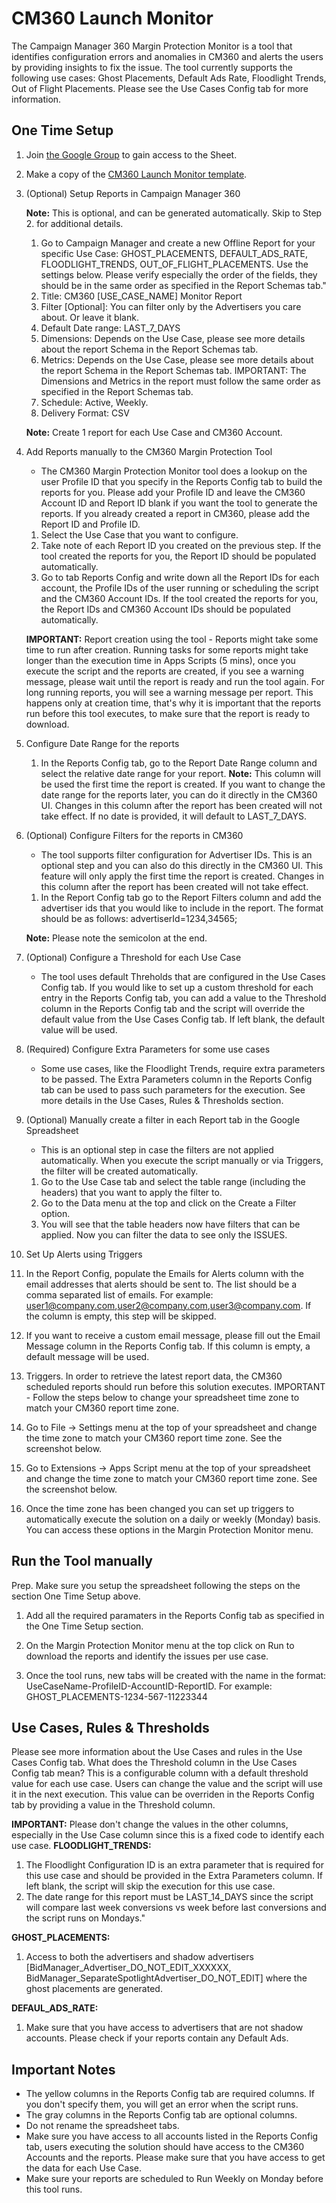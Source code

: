 # CM360 Launch Monitor

The Campaign Manager 360 Margin Protection Monitor is a tool that identifies configuration errors and anomalies in CM360 and alerts the users by providing insights to fix the issue. The tool currently supports the following use cases: Ghost Placements, Default Ads Rate, Floodlight Trends, Out of Flight Placements. Please see the Use Cases Config tab for more information.

## One Time Setup

1. Join [the Google Group](https://groups.google.com/a/professional-services.goog/g/solutions_launch_monitor-readers) to gain access to the Sheet.
2. Make a copy of the [CM360 Launch Monitor template](https://docs.google.com/spreadsheets/d/1JlPJlEwU3spwQTG97bvgjNG6t4do2LzZ45uhmTJcnYY/copy).

3. (Optional) Setup Reports in Campaign Manager 360

   **Note:** This is optional, and can be generated automatically. Skip to Step 2. for additional details.

   1. Go to Campaign Manager and create a new Offline Report for your specific Use Case: GHOST_PLACEMENTS, DEFAULT_ADS_RATE, FLOODLIGHT_TRENDS, OUT_OF_FLIGHT_PLACEMENTS.
      Use the settings below. Please verify especially the order of the fields, they should be in the same order as specified in the Report Schemas tab."
   2. Title: CM360 [USE_CASE_NAME] Monitor Report
   3. Filter [Optional]: You can filter only by the Advertisers you care about. Or leave it blank.
   4. Default Date range: LAST_7_DAYS
   5. Dimensions: Depends on the Use Case, please see more details about the report Schema in the Report Schemas tab.
   6. Metrics: Depends on the Use Case, please see more details about the report Schema in the Report Schemas tab.
      IMPORTANT: The Dimensions and Metrics in the report must follow the same order as specified in the Report Schemas tab.
   7. Schedule: Active, Weekly.
   8. Delivery Format: CSV

   **Note:** Create 1 report for each Use Case and CM360 Account.

4. Add Reports manually to the CM360 Margin Protection Tool

   - The CM360 Margin Protection Monitor tool does a lookup on the user Profile ID that you specify in the Reports Config tab to build the reports for you. Please add your Profile ID and leave the CM360 Account ID and Report ID blank if you want the tool to generate the reports. If you already created a report in CM360, please add the Report ID and Profile ID.

   1. Select the Use Case that you want to configure.
   2. Take note of each Report ID you created on the previous step. If the tool created the reports for you, the Report ID should be populated automatically.
   3. Go to tab Reports Config and write down all the Report IDs for each account, the Profile IDs of the user running or scheduling the script and the CM360 Account IDs. If the tool created the reports for you, the Report IDs and CM360 Account IDs should be populated automatically.

   **IMPORTANT:** Report creation using the tool - Reports might take some time to run after creation. Running tasks for some reports might take longer than the execution time in Apps Scripts (5 mins), once you execute the script and the reports are created, if you see a warning message, please wait until the report is ready and run the tool again. For long running reports, you will see a warning message per report. This happens only at creation time, that's why it is important that the reports run before this tool executes, to make sure that the report is ready to download.

5. Configure Date Range for the reports
   1. In the Reports Config tab, go to the Report Date Range column and select the relative date range for your report.
      **Note:** This column will be used the first time the report is created. If you want to change the date range for the reports later, you can do it directly in the CM360 UI. Changes in this column after the report has been created will not take effect. If no date is provided, it will default to LAST_7_DAYS.
6. (Optional) Configure Filters for the reports in CM360

   - The tool supports filter configuration for Advertiser IDs. This is an optional step and you can also do this directly in the CM360 UI. This feature will only apply the first time the report is created. Changes in this column after the report has been created will not take effect.

   1. In the Report Config tab go to the Report Filters column and add the advertiser ids that you would like to include in the report. The format should be as follows: advertiserId=1234,34565;

   **Note:** Please note the semicolon at the end.

7. (Optional) Configure a Threshold for each Use Case

   - The tool uses default Threholds that are configured in the Use Cases Config tab. If you would like to set up a custom threshold for each entry in the Reports Config tab, you can add a value to the Threshold column in the Reports Config tab and the script will override the default value from the Use Cases Config tab. If left blank, the default value will be used.

8. (Required) Configure Extra Parameters for some use cases

   - Some use cases, like the Floodlight Trends, require extra parameters to be passed. The Extra Parameters column in the Reports Config tab can be used to pass such parameters for the execution. See more details in the Use Cases, Rules & Thresholds section.

9. (Optional) Manually create a filter in each Report tab in the Google Spreadsheet

   - This is an optional step in case the filters are not applied automatically. When you execute
     the script manually or via Triggers, the filter will be created automatically.

   1. Go to the Use Case tab and select the table range (including the headers) that you want to apply the filter to.
   2. Go to the Data menu at the top and click on the Create a Filter option.
   3. You will see that the table headers now have filters that can be applied. Now you can filter the data to see only the ISSUES.

10. Set Up Alerts using Triggers

   1. In the Report Config, populate the Emails for Alerts column with the email addresses that alerts should be sent to. The list should be a comma separated list of emails. For example: user1@company.com,user2@company.com,user3@company.com. If the column is empty, this step will be skipped.
   2. If you want to receive a custom email message, please fill out the Email Message column in the Reports Config tab. If this column is empty, a default message will be used.
   3. Triggers. In order to retrieve the latest report data, the CM360 scheduled reports should run before this solution executes.
      IMPORTANT - Follow the steps below to change your spreadsheet time zone to match your CM360 report time zone.
   4. Go to File -> Settings menu at the top of your spreadsheet and change the time zone to match your CM360 report time zone. See the screenshot below.
   5. Go to Extensions -> Apps Script menu at the top of your spreadsheet and change the time zone to match your CM360 report time zone. See the screenshot below.
   6. Once the time zone has been changed you can set up triggers to automatically execute the solution on a daily or weekly (Monday) basis. You can access these options in the Margin Protection Monitor menu.

## Run the Tool manually

Prep. Make sure you setup the spreadsheet following the steps on the section One Time Setup above.

1. Add all the required paramaters in the Reports Config tab as specified in the One Time Setup section.

2. On the Margin Protection Monitor menu at the top click on Run to download the reports and identify the issues per use case.

3. Once the tool runs, new tabs will be created with the name in the format: UseCaseName-ProfileID-AccountID-ReportID. For example: GHOST_PLACEMENTS-1234-567-11223344

## Use Cases, Rules & Thresholds

Please see more information about the Use Cases and rules in the Use Cases Config tab.
What does the Threshold column in the Use Cases Config tab mean?
This is a configurable column with a default threshold value for each use case. Users can change the value and the script will use it in the next execution. This value can be overriden in the Reports Config tab by providing a value in the Threshold column.

**IMPORTANT:** Please don't change the values in the other columns, especially in the Use Case column since this is a fixed code to identify each use case.
**FLOODLIGHT_TRENDS:**

1. The Floodlight Configuration ID is an extra parameter that is required for this use case and should be provided in the Extra Parameters column. If left blank, the script will skip the execution for this use case.
2. The date range for this report must be LAST_14_DAYS since the script will compare last week conversions vs week before last conversions and the script runs on Mondays."

**GHOST_PLACEMENTS:**

1. Access to both the advertisers and shadow advertisers [BidManager_Advertiser_DO_NOT_EDIT_XXXXXX, BidManager_SeparateSpotlightAdvertiser_DO_NOT_EDIT] where the ghost placements are generated.

**DEFAUL_ADS_RATE:**

1. Make sure that you have access to advertisers that are not shadow accounts. Please check if your reports contain any Default Ads.

## Important Notes

- The yellow columns in the Reports Config tab are required columns. If you don't specify them, you will get an error when the script runs.
- The gray columns in the Reports Config tab are optional columns.
- Do not rename the spreadsheet tabs.
- Make sure you have access to all accounts listed in the Reports Config tab, users executing the solution should have access to the CM360 Accounts and the reports. Please make sure that you have access to get the data for each Use Case.
- Make sure your reports are scheduled to Run Weekly on Monday before this tool runs.
